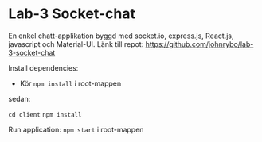 # Lab-3 Socket-chat

En enkel chatt-applikation byggd med socket.io, express.js, React.js, javascript och Material-UI. Länk till repot: https://github.com/johnrybo/lab-3-socket-chat

Install dependencies:
- Kör `npm install` i root-mappen

sedan:

`cd client`
`npm install`


Run application:
`npm start` i root-mappen
